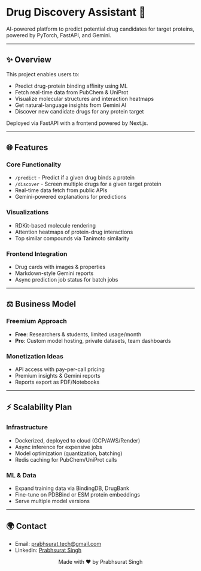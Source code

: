 # Drug Discovery Assistant 🔬

AI-powered platform to predict potential drug candidates for target proteins, powered by PyTorch, FastAPI, and Gemini.

---

## ✨ Overview
This project enables users to:
- Predict drug-protein binding affinity using ML
- Fetch real-time data from PubChem & UniProt
- Visualize molecular structures and interaction heatmaps
- Get natural-language insights from Gemini AI
- Discover new candidate drugs for any protein target

Deployed via FastAPI with a frontend powered by Next.js.

---

## 🌐 Features

### Core Functionality
- `/predict` - Predict if a given drug binds a protein
- `/discover` - Screen multiple drugs for a given target protein
- Real-time data fetch from public APIs
- Gemini-powered explanations for predictions

### Visualizations
- RDKit-based molecule rendering
- Attention heatmaps of protein-drug interactions
- Top similar compounds via Tanimoto similarity

### Frontend Integration
- Drug cards with images & properties
- Markdown-style Gemini reports
- Async prediction job status for batch jobs

---

## ⚖️ Business Model

### Freemium Approach
- **Free**: Researchers & students, limited usage/month
- **Pro**: Custom model hosting, private datasets, team dashboards

### Monetization Ideas
- API access with pay-per-call pricing
- Premium insights & Gemini reports
- Reports export as PDF/Notebooks

---

## ⚡ Scalability Plan

### Infrastructure
- Dockerized, deployed to cloud (GCP/AWS/Render)
- Async inference for expensive jobs
- Model optimization (quantization, batching)
- Redis caching for PubChem/UniProt calls

### ML & Data
- Expand training data via BindingDB, DrugBank
- Fine-tune on PDBBind or ESM protein embeddings
- Serve multiple model versions

---

## 🌍 Contact
- Email: prabhsurat.tech@gmail.com
- Linkedin: [Prabhsurat Singh](www.linkedin.com/in/prabhsurat-singh-1868052ab)



<p align="center">Made with ❤️ by Prabhsurat Singh</p>